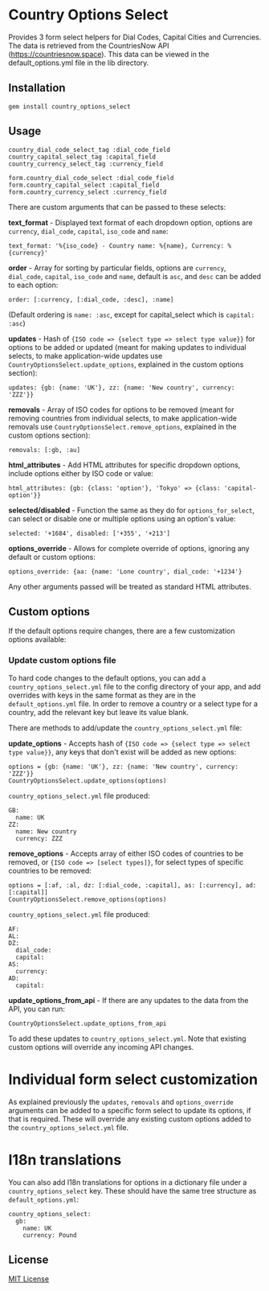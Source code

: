 # Country Options Select

Provides 3 form select helpers for Dial Codes, Capital Cities and Currencies.
The data is retrieved from the CountriesNow API (https://countriesnow.space). This data can be viewed in the default_options.yml file in the lib directory.

## Installation

```
gem install country_options_select
```

## Usage

```
country_dial_code_select_tag :dial_code_field
country_capital_select_tag :capital_field
country_currency_select_tag :currency_field

form.country_dial_code_select :dial_code_field
form.country_capital_select :capital_field
form.country_currency_select :currency_field
```

There are custom arguments that can be passed to these selects:

**text_format** - Displayed text format of each dropdown option, options are `currency`, `dial_code`, `capital`, `iso_code` and `name`:
```
text_format: '%{iso_code} - Country name: %{name}, Currency: %{currency}'
```

**order** - Array for sorting by particular fields, options are `currency`, `dial_code`, `capital`, `iso_code` and `name`, default is `asc`, and `desc` can be added to each option:
```
order: [:currency, [:dial_code, :desc], :name]
```
(Default ordering is `name: :asc`, except for capital_select which is `capital: :asc`)

**updates** - Hash of `{ISO code => {select type => select type value}}` for options to be added or updated (meant for making updates to individual selects, to make application-wide updates use `CountryOptionsSelect.update_options`, explained in the custom options section):
```
updates: {gb: {name: 'UK'}, zz: {name: 'New country', currency: 'ZZZ'}}
```

**removals** - Array of ISO codes for options to be removed (meant for removing countries from individual selects, to make application-wide removals use `CountryOptionsSelect.remove_options`, explained in the custom options section):
```
removals: [:gb, :au]
```

**html_attributes** - Add HTML attributes for specific dropdown options, include options either by ISO code or value:
```
html_attributes: {gb: {class: 'option'}, 'Tokyo' => {class: 'capital-option'}}
```

**selected/disabled** - Function the same as they do for `options_for_select`, can select or disable one or multiple options using an option's value:
```
selected: '+1684', disabled: ['+355', '+213']
```

**options_override** - Allows for complete override of options, ignoring any default or custom options:
```
options_override: {aa: {name: 'Lone country', dial_code: '+1234'}
```

Any other arguments passed will be treated as standard HTML attributes.

## Custom options

If the default options require changes, there are a few customization options available:

### Update custom options file

To hard code changes to the default options, you can add a `country_options_select.yml` file to the config directory of your app, and add overrides with keys in the same format as they are in the `default_options.yml` file. In order to remove a country or a select type for a country, add the relevant key but leave its value blank.

There are methods to add/update the `country_options_select.yml` file:

**update_options** - Accepts hash of `{ISO code => {select type => select type value}}`, any keys that don't exist will be added as new options:
```
options = {gb: {name: 'UK'}, zz: {name: 'New country', currency: 'ZZZ'}}
CountryOptionsSelect.update_options(options)
```

`country_options_select.yml` file produced:
```
GB:
  name: UK
ZZ:
  name: New country
  currency: ZZZ
```

**remove_options** - Accepts array of either ISO codes of countries to be removed, or `{ISO code => [select types]}`, for select types of specific countries to be removed:
```
options = [:af, :al, dz: [:dial_code, :capital], as: [:currency], ad: [:capital]]
CountryOptionsSelect.remove_options(options)
```

`country_options_select.yml` file produced:
```
AF:
AL:
DZ:
  dial_code:
  capital:
AS:
  currency:
AD:
  capital:
```

**update_options_from_api** - If there are any updates to the data from the API, you can run:
```
CountryOptionsSelect.update_options_from_api
```
To add these updates to `country_options_select.yml`. Note that existing custom options will override any incoming API changes.

# Individual form select customization

As explained previously the `updates`, `removals` and `options_override` arguments can be added to a specific form select to update its options, if that is required. These will override any existing custom options added to the `country_options_select.yml` file.

# I18n translations

You can also add I18n translations for options in a dictionary file under a `country_options_select` key. These should have the same tree structure as `default_options.yml`:
```
country_options_select:
  gb:
    name: UK
    currency: Pound
```

## License

[MIT License](./MIT-LICENSE)